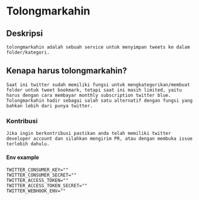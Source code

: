 # Tolongmarkahin

## Deskripsi

```tolongmarkahin adalah sebuah service untuk menyimpan tweets ke dalam folder/kategori.```

## Kenapa harus tolongmarkahin?

```Saat ini twitter sudah memiliki fungsi untuk mengkategorikan/membuat folder untuk tweet bookmark, tetapi saat ini masih limited, yaitu harus dengan cara membayar monthly subscription twitter blue. Tolongmarkahin hadir sebagai salah satu alternatif dengan fungsi yang bahkan lebih dari punya twitter.```

### Kontribusi

```Jika ingin berkontribusi pastikan anda telah memiliki twitter developer account dan silahkan mengirim PR, atau dengan membuka issue terlebih dahulu.```

#### Env example

```env
TWITTER_CONSUMER_KEY=""
TWITTER_CONSUMER_SECRET=""
TWITTER_ACCESS_TOKEN=""
TWITTER_ACCESS_TOKEN_SECRET=""
TWITTER_WEBHOOK_ENV=""
```


